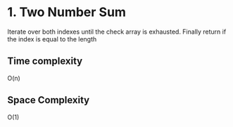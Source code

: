 # 1. Two Number Sum

Iterate over both indexes until the check array is exhausted.
Finally return if the index is equal to the length

## Time complexity

O(n)

## Space Complexity

O(1)
